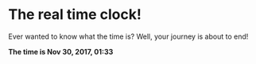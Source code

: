 # The real time clock!

Ever wanted to know what the time is? Well, your journey is about to end!

**The time is Nov 30, 2017, 01:33**